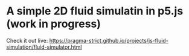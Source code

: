 # A simple 2D fluid simulatin in p5.js (work in progress)
Check it out live: https://pragma-strict.github.io/projects/js-fluid-simulation/fluid-simulator.html
